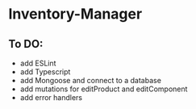 # Inventory-Manager

## To DO:

- add ESLint
- add Typescript
- add Mongoose and connect to a database
- add mutations for editProduct and editComponent
- add error handlers
